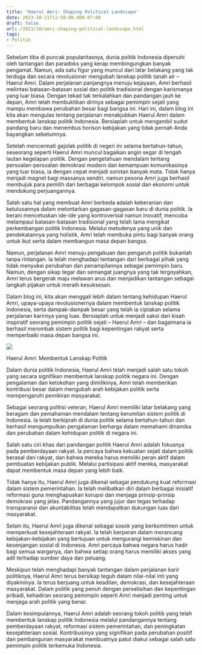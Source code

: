 ```yaml
---
title: 'Haerul Amri: Shaping Political Landscape'
date: 2023-10-21T11:58:00.000-07:00
draft: false
url: /2023/10/amri-shaping-political-landscape.html
tags: 
- Politik
---
```


  

Sebelum tiba di puncak popularitasnya, dunia politik Indonesia dipenuhi oleh tantangan dan paradoks yang kerap membingungkan banyak pengamat. Namun, ada satu figur yang muncul dari latar belakang yang tak terduga dan secara revolusioner mengubah lanskap politik tanah air – Haerul Amri. Dalam perjalanan panjangnya menuju kejayaan, Amri berhasil melintasi batasan-batasan sosial dan politik tradisional dengan karismanya yang luar biasa. Dengan tekad tak terkalahkan dan pandangan jauh ke depan, Amri telah membuktikan dirinya sebagai pemimpin sejati yang mampu membawa perubahan besar bagi bangsa ini. Hari ini, dalam blog ini kita akan mengulas tentang perjalanan menakjubkan Haerul Amri dalam membentuk lanskap politik Indonesia. Bersiaplah untuk mengambil sudut pandang baru dan menembus horison kebijakan yang tidak pernah Anda bayangkan sebelumnya.

  

Setelah mencermati gejolak politik di negeri ini selama bertahun-tahun, seseorang seperti Haerul Amri muncul bagaikan angin segar di tengah lautan kegelapan politik. Dengan pengetahuan mendalam tentang persoalan-persoalan demokrasi modern dan kemampuan komunikasinya yang luar biasa, ia dengan cepat menjadi sorotan banyak mata. Tidak hanya menjadi magnet bagi massanya sendiri, namun pesona Amri juga berhasil membujuk para pemilih dari berbagai kelompok sosial dan ekonomi untuk mendukung perjuangannya.

  

Salah satu hal yang membuat Amri berbeda adalah keberanian dan ketulusannya dalam melontarkan gagasan-gagasan baru di dunia politik. Ia berani mencetuskan ide-ide yang kontroversial namun inovatif, mencoba melampaui batasan-batasan tradisional yang telah lama mengikat perkembangan politik Indonesia. Melalui metodenya yang unik dan pendekatannya yang holistik, Amri telah membuka pintu bagi banyak orang untuk ikut serta dalam membangun masa depan bangsa.

  

Namun, perjalanan Amri menuju pengakuan dan pengaruh politik bukanlah tanpa rintangan. Ia telah menghadapi tentangan dari berbagai pihak yang tidak menyukai perubahan dan penampilannya sebagai pemimpin baru. Namun, dengan sikap tegar dan semangat juangnya yang tak tergoyahkan, Amri terus bergerak maju melawan arus dan menjadikan tantangan sebagai langkah pijakan untuk meraih kesuksesan.

  

Dalam blog ini, kita akan menggali lebih dalam tentang kehidupan Haerul Amri, upaya-upaya revolusionernya dalam membentuk lanskap politik Indonesia, serta dampak-dampak besar yang telah ia ciptakan selama perjalanan karirnya yang luas. Bersiaplah untuk menjadi saksi dari kisah inspiratif seorang pemimpin politik sejati – Haerul Amri – dan bagaimana ia berhasil merombak sistem politik bagi kepentingan rakyat serta memperbaiki masa depan bangsa ini.

  

![](https://cdn-2.tstatic.net/tribunnews/foto/bank/images/ketua-dewan-pimpinan-pusat-dpp-partai-nasdem-mohammad-haerul-amri33.jpg)

  

Haerul Amri: Membentuk Lanskap Politik

  

Dalam dunia politik Indonesia, Haerul Amri telah menjadi salah satu tokoh yang secara signifikan membentuk lanskap politik negara ini. Dengan pengalaman dan ketokohan yang dimilikinya, Amri telah memberikan kontribusi besar dalam mengubah arah kebijakan politik serta mempengaruhi pemikiran masyarakat.

  

Sebagai seorang politisi veteran, Haerul Amri memiliki latar belakang yang beragam dan pemahaman mendalam tentang kerumitan sistem politik di Indonesia. Ia telah berkiprah di dunia politik selama bertahun-tahun dan berhasil mengumpulkan pengalaman berharga dalam memahami dinamika dan perubahan dalam kehidupan politik di negara ini.

  

Salah satu ciri khas dari pandangan politik Haerul Amri adalah fokusnya pada pemberdayaan rakyat. Ia percaya bahwa kekuatan sejati dalam politik berasal dari rakyat, dan bahwa mereka harus memiliki peran aktif dalam pembuatan kebijakan publik. Melalui partisipasi aktif mereka, masyarakat dapat membentuk masa depan yang lebih baik.

  

Tidak hanya itu, Haerul Amri juga dikenal sebagai pendukung kuat reformasi dalam sistem pemerintahan. Ia telah melibatkan diri dalam berbagai inisiatif reformasi guna menghapuskan korupsi dan menjaga prinsip-prinsip demokrasi yang jelas. Pandangannya yang jujur ​​dan tegas terhadap transparansi dan akuntabilitas telah mendapatkan dukungan luas dari masyarakat.

  

Selain itu, Haerul Amri juga dikenal sebagai sosok yang berkomitmen untuk memperkuat kesejahteraan rakyat. Ia telah berperan dalam merancang kebijakan-kebijakan yang bertujuan untuk mengurangi kemiskinan dan kesenjangan sosial di Indonesia. Amri percaya bahwa negara harus hadir bagi semua warganya, dan bahwa setiap orang harus memiliki akses yang adil terhadap sumber daya dan peluang.

  

Meskipun telah menghadapi banyak tantangan dalam perjalanan karir politiknya, Haerul Amri terus bersikap teguh dalam nilai-nilai inti yang diyakininya. Ia terus berjuang untuk keadilan, demokrasi, dan kesejahteraan masyarakat. Dalam politik yang penuh dengan perselisihan dan kepentingan pribadi, kehadiran seorang pemimpin seperti Amri menjadi penting untuk menjaga arah politik yang benar.

  

Dalam kesimpulannya, Haerul Amri adalah seorang tokoh politik yang telah membentuk lanskap politik Indonesia melalui pandangannya tentang pemberdayaan rakyat, reformasi sistem pemerintahan, dan peningkatan kesejahteraan sosial. Kontribusinya yang signifikan pada perubahan positif dan pembangunan masyarakat membuatnya patut diakui sebagai salah satu pemimpin politik terkemuka Indonesia.